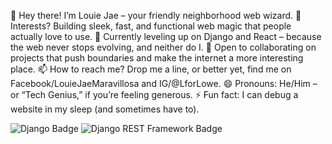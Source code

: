👋 Hey there! I’m Louie Jae – your friendly neighborhood web wizard.
👀 Interests? Building sleek, fast, and functional web magic that people actually love to use.
🌱 Currently leveling up on Django and React – because the web never stops evolving, and neither do I.
💞️ Open to collaborating on projects that push boundaries and make the internet a more interesting place.
📫 How to reach me? Drop me a line, or better yet, find me on Facebook/LouieJaeMaravillosa and IG/@LforLowe.
😄 Pronouns: He/Him – or “Tech Genius,” if you’re feeling generous.
⚡ Fun fact: I can debug a website in my sleep (and sometimes have to).

<!---
LouieJae/LouieJae is a ✨ special ✨ repository because its `README.md` (this file) appears on your GitHub profile.
You can click the Preview link to take a look at your changes.
--->
![Django Badge](https://img.shields.io/badge/Django-092E20?style=for-the-badge&logo=django&logoColor=green)
![Django REST Framework Badge](https://img.shields.io/badge/django%20rest-ff1709?style=for-the-badge&logo=django&logoColor=white)

